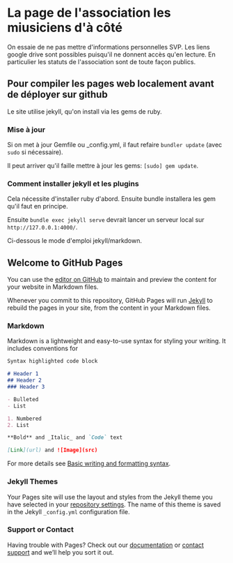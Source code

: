 # La page de l'association les miusiciens d'à côté

On essaie de ne pas mettre d'informations personnelles SVP. Les liens
google drive sont possibles puisqu'il ne donnent accès qu'en lecture.
En particulier les statuts de l'association sont de toute façon
publics.

## Pour compiler les pages web localement avant de déployer sur github

Le site utilise jekyll, qu'on install via les gems de ruby.

### Mise à jour

Si on met à jour Gemfile ou _config.yml, il faut refaire `bundler
update` (avec `sudo` si nécessaire).

Il peut arriver qu'il faille mettre à jour les gems: `[sudo] gem
update`.

### Comment installer jekyll et les plugins

Cela nécessite d'installer ruby d'abord. Ensuite bundle installera les
gem qu'il faut en principe.

Ensuite `bundle exec jekyll serve` devrait lancer un serveur local sur
`http://127.0.0.1:4000/`.

Ci-dessous le mode d'emploi jekyll/markdown.

## Welcome to GitHub Pages

You can use the [editor on GitHub](https://github.com/MusiciensDaCote/musiciensdacote.github.io/edit/main/README.md) to maintain and preview the content for your website in Markdown files.

Whenever you commit to this repository, GitHub Pages will run [Jekyll](https://jekyllrb.com/) to rebuild the pages in your site, from the content in your Markdown files.

### Markdown

Markdown is a lightweight and easy-to-use syntax for styling your writing. It includes conventions for

```markdown
Syntax highlighted code block

# Header 1
## Header 2
### Header 3

- Bulleted
- List

1. Numbered
2. List

**Bold** and _Italic_ and `Code` text

[Link](url) and ![Image](src)
```

For more details see [Basic writing and formatting syntax](https://docs.github.com/en/github/writing-on-github/getting-started-with-writing-and-formatting-on-github/basic-writing-and-formatting-syntax).

### Jekyll Themes

Your Pages site will use the layout and styles from the Jekyll theme you have selected in your [repository settings](https://github.com/MusiciensDaCote/musiciensdacote.github.io/settings/pages). The name of this theme is saved in the Jekyll `_config.yml` configuration file.

### Support or Contact

Having trouble with Pages? Check out our [documentation](https://docs.github.com/categories/github-pages-basics/) or [contact support](https://support.github.com/contact) and we’ll help you sort it out.
